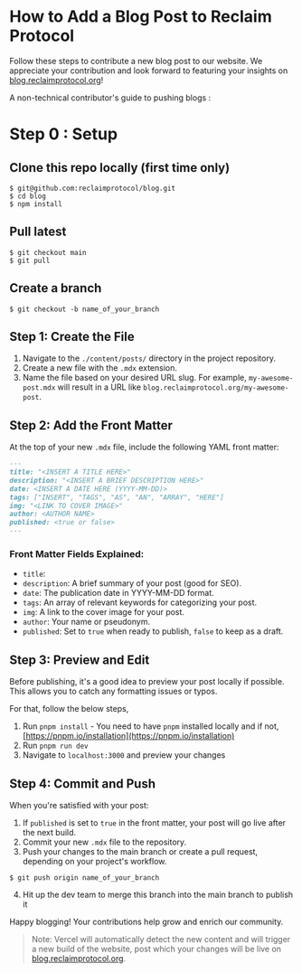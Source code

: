# How to Add a Blog Post to Reclaim Protocol

Follow these steps to contribute a new blog post to our website. We appreciate your contribution and look forward to featuring your insights on [blog.reclaimprotocol.org](https://blog.reclaimprotocol.org)!

A non-technical contributor's guide to pushing blogs :
# Step 0 : Setup
## Clone this repo locally (first time only)
```
$ git@github.com:reclaimprotocol/blog.git
$ cd blog
$ npm install
```
## Pull latest
```
$ git checkout main
$ git pull
```
## Create a branch
```
$ git checkout -b name_of_your_branch
```

## Step 1: Create the File

1. Navigate to the `./content/posts/` directory in the project repository.
2. Create a new file with the `.mdx` extension.
3. Name the file based on your desired URL slug. For example, `my-awesome-post.mdx` will result in a URL like `blog.reclaimprotocol.org/my-awesome-post`.

## Step 2: Add the Front Matter

At the top of your new `.mdx` file, include the following YAML front matter:

```markdown
---
title: "<INSERT A TITLE HERE>"
description: "<INSERT A BRIEF DESCRIPTION HERE>"
date: <INSERT A DATE HERE (YYYY-MM-DD)>
tags: ["INSERT", "TAGS", "AS", "AN", "ARRAY", "HERE"]
img: "<LINK TO COVER IMAGE>"
author: <AUTHOR NAME>
published: <true or false>
---
```

### Front Matter Fields Explained:

- `title`: 
- `description`: A brief summary of your post (good for SEO).
- `date`: The publication date in YYYY-MM-DD format.
- `tags`: An array of relevant keywords for categorizing your post.
- `img`: A link to the cover image for your post.
- `author`: Your name or pseudonym.
- `published`: Set to `true` when ready to publish, `false` to keep as a draft.


## Step 3: Preview and Edit

Before publishing, it's a good idea to preview your post locally if possible. This allows you to catch any formatting issues or typos. 

For that, follow the below steps,

1. Run `pnpm install` - You need to have `pnpm` installed locally and if not, [https://pnpm.io/installation](https://pnpm.io/installation)
2. Run `pnpm run dev`
3. Navigate to `localhost:3000` and preview your changes

## Step 4: Commit and Push

When you're satisfied with your post:

1. If `published` is set to `true` in the front matter, your post will go live after the next build.
2. Commit your new `.mdx` file to the repository.
3. Push your changes to the main branch or create a pull request, depending on your project's workflow.
```
$ git push origin name_of_your_branch
```
4. Hit up the dev team to merge this branch into the main branch to publish it

Happy blogging! Your contributions help grow and enrich our community.

> Note: Vercel will automatically detect the new content and will trigger a new build of the website, post which your changes will be live on [blog.reclaimprotocol.org](https://blog.reclaimprotocol.org).
